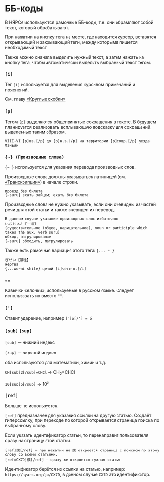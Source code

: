 # ББ-коды

В НЯРСе используются рамочные ББ-коды, т.е. они обрамляют собой текст, который обрабатывают.

При нажатии на кнопку тега на месте, где находится курсор, вставятся открывающий и закрывающий теги, между которыми пишется необходимый текст.

Также можно сначала выделить нужный текст, а затем нажать на кнопку тега, чтобы автоматически выделить выбранный текст тегом.

### `[i]`

Тег `[i]` используется для выделения курсивом примечаний и пояснений.

См. главу [«Круглые скобки»](/jp-ru/Текст_значения.html#Круглые-скобки-)

### `[p]`

Тегом `[p]` выделяются общепринятые сокращения в тексте. В будущем планируется реализовать всплывающую подсказку для сокращений, выделенных таким образом.

```
VIII-VI [p]вв.[/p] до [p]н.э.[/p] на территории [p]совр.[/p] уезда Фэнъян
```

### `{~} (Производные слова)`

`{~ }` используется для указания перевода производных слов.

Производные слова должны указываться латиницей (см. [«Транскрипции»](/jp-ru/Транскрипции.html)) в начале строки.

```
проезд без билета
{~suru} ехать зайцем; ехать без билета
```

Производные слова не нужно указывать, если они очевидны из частей речи для этой статьи и также очевиден их перевод.

```
В данном случае указание производных слов избыточно:
いちじゅん【一巡】
(существительное (общее, нарицательное), noun or participle which takes the aux. verb suru)
обход, патрулирование
{~suru} обходить, патрулировать
```

Также есть рамочная вариация этого тега: `{... ~ }`

```
ぎせい【犠牲】
жертва
{...wo~ni shite} ценой [i]чего-л.[/i]
```

### `«»`

Кавычки «ёлочки», используемые в русском языке. Следует использовать их вместо `""`.

### `[']`

Ставит ударение, например `[']о[/'] = о́`

### `[sub]` `[sup]`

`[sub]` ー нижний индекс

`[sup]` ー верхний индекс

оба используются для математики, химии и т.д.

`CH[sub]2[/sub]=CHCl` -> CH<sub>2</sub>=CHCl

`10[sup]5[/sup]` -> 10<sup>5</sup>

### `[ref]`

Больше не используется.

`[ref]` предназначен для указания ссылки на другую статью. Создаёт гиперссылку, при переходе по которой открывается страница поиска по выбранному слову.

Если указать идентификатор статьи, то перенаправит пользователя сразу на страницу этой статьи.

```
[ref]僕[/ref] — при нажатии на 僕 откроется страница с поиском по этому слову со всеми статьями.
[ref=CX7D]僕[/ref] — сразу же откроется нужная статья
```

Идентификатор берётся из ссылки на статью, например: `https://nyars.org/jp/CX7D`, в данном случае `CX7D` это идентификатор.

